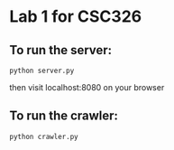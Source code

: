 # Lab 1 for CSC326

## To run the server:
``` python server.py ```

then visit localhost:8080 on your browser

## To run the crawler:
``` python crawler.py ```
